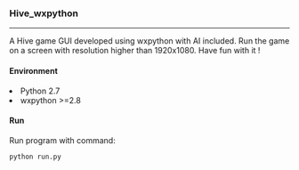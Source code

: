 ### Hive_wxpython
---
A Hive game GUI developed using wxpython with AI included. Run the game on a screen with resolution higher than 1920x1080. Have fun with it !
#### Environment
<li> Python 2.7
<li> wxpython >=2.8

#### Run
Run program with command:
```
python run.py
```
